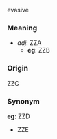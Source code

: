 evasive
### Meaning
+ _adj_: ZZA
	+ __eg__: ZZB

### Origin

ZZC

### Synonym

__eg__: ZZD

+ ZZE


